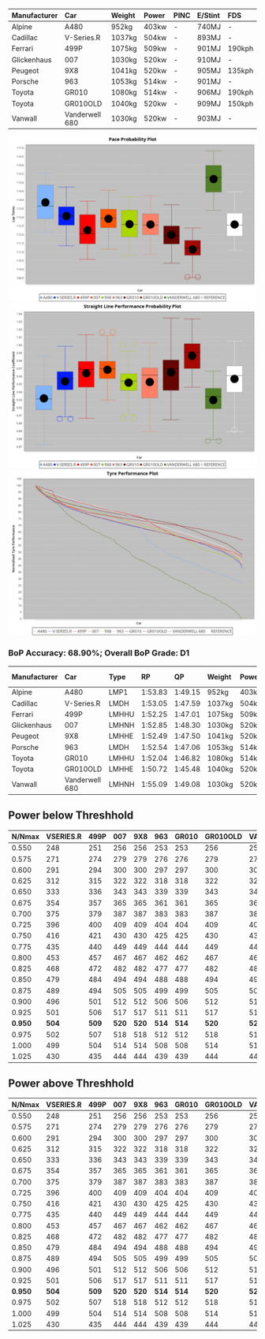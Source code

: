 |Manufacturer|Car|Weight|Power|PINC|E/Stint|FDS|
|:-|:-|:-|:-|:-|:-|:-|
|Alpine|A480|952kg|403kw|-|740MJ|-|
|Cadillac|V-Series.R|1037kg|504kw|-|893MJ|-|
|Ferrari|499P|1075kg|509kw|-|901MJ|190kph|
|Glickenhaus|007|1030kg|520kw|-|910MJ|-|
|Peugeot|9X8|1041kg|520kw|-|905MJ|135kph|
|Porsche|963|1053kg|514kw|-|901MJ|-|
|Toyota|GR010|1080kg|514kw|-|906MJ|190kph|
|Toyota|GR010OLD|1040kg|520kw|-|909MJ|150kph|
|Vanwall|Vanderwell 680|1030kg|520kw|-|903MJ|-|

![PACECHART](./IMG/OFFICIAL.png)
![STRAIGHTLINEPERFORMANCECHART](./IMG/OFFICIAL_sp.png)
![TYREPERFORMANCECHART](./IMG/OFFICIAL_tw.png)

### BoP Accuracy: 68.90%; Overall BoP Grade: D1
|Manufacturer|Car|Type|RP|QP|Weight|Power¹|Threshhold|PINC|Power²|E/Stint|AVG Vmax|FDS|RDLC|L/Stint|BOP-Grade|ModelAccuracy|ModelPoints|Match%|
|:-|:-|:-|:-|:-|:-|:-|:-|:-|:-|:-|:-|:-|:-|:-|:-|:-|:-|:-|
|Alpine|A480|LMP1|1:53.83|1:49.15|952kg|403kw|0.0kph|-|403kw|740MJ|272.93kph|-|0.97|32|+C2|67.92%|957|74.82%|
|Cadillac|V-Series.R|LMDH|1:53.05|1:47.59|1037kg|504kw|0.0kph|-|504kw|893MJ|279.41kph|-|1.03|35|+C1|91.10%|1770|75.18%|
|Ferrari|499P|LMHHU|1:52.25|1:47.01|1075kg|509kw|0.0kph|-|509kw|901MJ|280.44kph|190kph|1.02|35|-B1|84.26%|2292|85.40%|
|Glickenhaus|007|LMHNH|1:52.85|1:48.30|1030kg|520kw|0.0kph|-|520kw|910MJ|283.35kph|-|0.96|34|~A1|94.63%|1605|100.00%|
|Peugeot|9X8|LMHHE|1:52.49|1:47.50|1041kg|520kw|0.0kph|-|520kw|905MJ|279.83kph|135kph|1.02|34|~A1|83.63%|2468|96.78%|
|Porsche|963|LMDH|1:52.54|1:47.06|1053kg|514kw|0.0kph|-|514kw|901MJ|279.86kph|-|1.01|34|-A2|93.14%|5746|93.98%|
|Toyota|GR010|LMHHU|1:52.04|1:46.82|1080kg|514kw|0.0kph|-|514kw|906MJ|280.79kph|190kph|1.01|35|-C2|87.37%|3154|74.28%|
|Toyota|GR010OLD|LMHHE|1:50.72|1:45.48|1040kg|520kw|0.0kph|-|520kw|909MJ|285.61kph|150kph|1.05|34|-Ω1|89.81%|1393|14.86%|
|Vanwall|Vanderwell 680|LMHNH|1:55.09|1:49.08|1030kg|520kw|0.0kph|-|520kw|903MJ|276.96kph|-|1.01|34|+Ω1|90.28%|604|4.78%|

## Power below Threshhold
|N/Nmax|VSERIES.R|499P|007|9X8|963|GR010|GR010OLD|VANDERWELL680|​|RPM|A480|
|:-|:-|:-|:-|:-|:-|:-|:-|:-|:-|:-|:-|
|0.550|248|251|256|256|253|253|256|256|​|--|-|
|0.575|271|274|279|279|276|276|279|279|​|--|-|
|0.600|291|294|300|300|297|297|300|300|​|--|-|
|0.625|312|315|322|322|318|318|322|322|​|--|-|
|0.650|333|336|343|343|339|339|343|343|​|--|-|
|0.675|354|357|365|365|361|361|365|365|​|--|-|
|0.700|375|379|387|387|383|383|387|387|​|--|-|
|0.725|396|400|409|409|404|404|409|409|​|--|-|
|0.750|416|421|430|430|425|425|430|430|​|--|-|
|0.775|435|440|449|449|444|444|449|449|​|5000|237|
|0.800|453|457|467|467|462|462|467|467|​|5500|279|
|0.825|468|472|482|482|477|477|482|482|​|6000|312|
|0.850|479|484|494|494|488|488|494|494|​|6500|353|
|0.875|489|494|505|505|499|499|505|505|​|7000|394|
|0.900|496|501|512|512|506|506|512|512|​|7500|404|
|0.925|501|506|517|517|511|511|517|517|​|8000|400|
|**0.950**|**504**|**509**|**520**|**520**|**514**|**514**|**520**|**520**|**​**|**8500**|**403**|
|0.975|502|507|518|518|512|512|518|518|​|9000|202|
|1.000|499|504|514|514|508|508|514|514|​|--|-|
|1.025|430|435|444|444|439|439|444|444|​|--|-|

## Power above Threshhold
|N/Nmax|VSERIES.R|499P|007|9X8|963|GR010|GR010OLD|VANDERWELL680|​|RPM|A480|
|:-|:-|:-|:-|:-|:-|:-|:-|:-|:-|:-|:-|
|0.550|248|251|256|256|253|253|256|256|​|--|-|
|0.575|271|274|279|279|276|276|279|279|​|--|-|
|0.600|291|294|300|300|297|297|300|300|​|--|-|
|0.625|312|315|322|322|318|318|322|322|​|--|-|
|0.650|333|336|343|343|339|339|343|343|​|--|-|
|0.675|354|357|365|365|361|361|365|365|​|--|-|
|0.700|375|379|387|387|383|383|387|387|​|--|-|
|0.725|396|400|409|409|404|404|409|409|​|--|-|
|0.750|416|421|430|430|425|425|430|430|​|--|-|
|0.775|435|440|449|449|444|444|449|449|​|5000|237|
|0.800|453|457|467|467|462|462|467|467|​|5500|279|
|0.825|468|472|482|482|477|477|482|482|​|6000|312|
|0.850|479|484|494|494|488|488|494|494|​|6500|353|
|0.875|489|494|505|505|499|499|505|505|​|7000|394|
|0.900|496|501|512|512|506|506|512|512|​|7500|404|
|0.925|501|506|517|517|511|511|517|517|​|8000|400|
|**0.950**|**504**|**509**|**520**|**520**|**514**|**514**|**520**|**520**|**​**|**8500**|**403**|
|0.975|502|507|518|518|512|512|518|518|​|9000|202|
|1.000|499|504|514|514|508|508|514|514|​|--|-|
|1.025|430|435|444|444|439|439|444|444|​|--|-|
